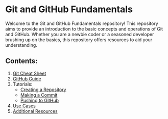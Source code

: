 # Git and GitHub Fundamentals

Welcome to the Git and GitHub Fundamentals repository! This repository aims to provide an introduction to the basic concepts and operations of Git and GitHub. Whether you are a newbie coder or a seasoned developer brushing up on the basics, this repository offers resources to aid your understanding.

## Contents:
1. [Git Cheat Sheet](git_cheat_sheet.md)
2. [GitHub Guide](github_guide.md)
3. Tutorials:
   - [Creating a Repository](creating_a_repository.md)
   - [Making a Commit](making_a_commit.md)
   - [Pushing to GitHub](pushing_to_github.md)
4. [Use Cases](use_cases.md)
5. [Additional Resources](resources.md)
